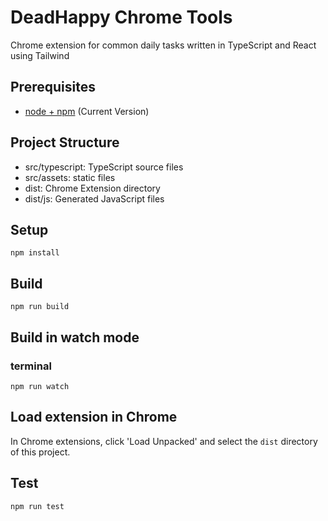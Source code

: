 # DeadHappy Chrome Tools

Chrome extension for common daily tasks written in TypeScript and React using Tailwind

## Prerequisites

* [node + npm](https://nodejs.org/) (Current Version)

## Project Structure

* src/typescript: TypeScript source files
* src/assets: static files
* dist: Chrome Extension directory
* dist/js: Generated JavaScript files

## Setup

```
npm install
```

## Build

```
npm run build
```

## Build in watch mode

### terminal

```
npm run watch
```

## Load extension in Chrome

In Chrome extensions, click 'Load Unpacked' and select the `dist` directory of this project.

## Test
```
npm run test
```
